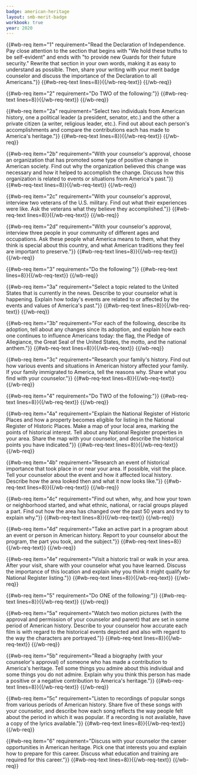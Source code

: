 ```yaml
---
badge: american-heritage
layout: smb-merit-badge
workbook: true
year: 2020
---
```



{{#wb-req item="1" requirement="Read the Declaration of Independence. Pay close attention to the section that begins with \"We hold these truths to be self-evident\" and ends with \"to provide new Guards for their future security.\" Rewrite that section in your own words, making it as easy to understand as possible. Then, share your writing with your merit badge counselor and discuss the importance of the Declaration to all Americans."}}
{{#wb-req-text lines=8}}{{/wb-req-text}}
{{/wb-req}}

{{#wb-req item="2" requirement="Do TWO of the following:"}}
{{#wb-req-text lines=8}}{{/wb-req-text}}
{{/wb-req}}

{{#wb-req item="2a" requirement="Select two individuals from American history, one a political leader (a president, senator, etc.) and the other a private citizen (a writer, religious leader, etc.). Find out about each person's accomplishments and compare the contributions each has made to America's heritage."}}
{{#wb-req-text lines=8}}{{/wb-req-text}}
{{/wb-req}}

{{#wb-req item="2b" requirement="With your counselor's approval, choose an organization that has promoted some type of positive change in American society. Find out why the organization believed this change was necessary and how it helped to accomplish the change. Discuss how this organization is related to events or situations from America's past."}}
{{#wb-req-text lines=8}}{{/wb-req-text}}
{{/wb-req}}

{{#wb-req item="2c" requirement="With your counselor's approval, interview two veterans of the U.S. military. Find out what their experiences were like. Ask the veterans what they believe they accomplished."}}
{{#wb-req-text lines=8}}{{/wb-req-text}}
{{/wb-req}}

{{#wb-req item="2d" requirement="With your counselor's approval, interview three people in your community of different ages and occupations. Ask these people what America means to them, what they think is special about this country, and what American traditions they feel are important to preserve."}}
{{#wb-req-text lines=8}}{{/wb-req-text}}
{{/wb-req}}

{{#wb-req item="3" requirement="Do the following:"}}
{{#wb-req-text lines=8}}{{/wb-req-text}}
{{/wb-req}}

{{#wb-req item="3a" requirement="Select a topic related to the United States that is currently in the news. Describe to your counselor what is happening. Explain how today's events are related to or affected by the events and values of America's past."}}
{{#wb-req-text lines=8}}{{/wb-req-text}}
{{/wb-req}}

{{#wb-req item="3b" requirement="For each of the following, describe its adoption, tell about any changes since its adoption, and explain how each one continues to influence Americans today: the flag, the Pledge of Allegiance, the Great Seal of the United States, the motto, and the national anthem."}}
{{#wb-req-text lines=8}}{{/wb-req-text}}
{{/wb-req}}

{{#wb-req item="3c" requirement="Research your family's history. Find out how various events and situations in American history affected your family. If your family immigrated to America, tell the reasons why. Share what you find with your counselor."}}
{{#wb-req-text lines=8}}{{/wb-req-text}}
{{/wb-req}}

{{#wb-req item="4" requirement="Do TWO of the following:"}}
{{#wb-req-text lines=8}}{{/wb-req-text}}
{{/wb-req}}

{{#wb-req item="4a" requirement="Explain the National Register of Historic Places and how a property becomes eligible for listing in the National Register of Historic Places. Make a map of your local area, marking the points of historical interest. Tell about any National Register properties in your area. Share the map with your counselor, and describe the historical points you have indicated."}}
{{#wb-req-text lines=8}}{{/wb-req-text}}
{{/wb-req}}

{{#wb-req item="4b" requirement="Research an event of historical importance that took place in or near your area. If possible, visit the place. Tell your counselor about the event and how it affected local history. Describe how the area looked then and what it now looks like."}}
{{#wb-req-text lines=8}}{{/wb-req-text}}
{{/wb-req}}

{{#wb-req item="4c" requirement="Find out when, why, and how your town or neighborhood started, and what ethnic, national, or racial groups played a part. Find out how the area has changed over the past 50 years and try to explain why."}}
{{#wb-req-text lines=8}}{{/wb-req-text}}
{{/wb-req}}

{{#wb-req item="4d" requirement="Take an active part in a program about an event or person in American history. Report to your counselor about the program, the part you took, and the subject."}}
{{#wb-req-text lines=8}}{{/wb-req-text}}
{{/wb-req}}

{{#wb-req item="4e" requirement="Visit a historic trail or walk in your area. After your visit, share with your counselor what you have learned. Discuss the importance of this location and explain why you think it might qualify for National Register listing."}}
{{#wb-req-text lines=8}}{{/wb-req-text}}
{{/wb-req}}

{{#wb-req item="5" requirement="Do ONE of the following:"}}
{{#wb-req-text lines=8}}{{/wb-req-text}}
{{/wb-req}}

{{#wb-req item="5a" requirement="Watch two motion pictures (with the approval and permission of your counselor and parent) that are set in some period of American history. Describe to your counselor how accurate each film is with regard to the historical events depicted and also with regard to the way the characters are portrayed."}}
{{#wb-req-text lines=8}}{{/wb-req-text}}
{{/wb-req}}

{{#wb-req item="5b" requirement="Read a biography (with your counselor's approval) of someone who has made a contribution to America's heritage. Tell some things you admire about this individual and some things you do not admire. Explain why you think this person has made a positive or a negative contribution to America's heritage."}}
{{#wb-req-text lines=8}}{{/wb-req-text}}
{{/wb-req}}

{{#wb-req item="5c" requirement="Listen to recordings of popular songs from various periods of American history. Share five of these songs with your counselor, and describe how each song reflects the way people felt about the period in which it was popular. If a recording is not available, have a copy of the lyrics available."}}
{{#wb-req-text lines=8}}{{/wb-req-text}}
{{/wb-req}}

{{#wb-req item="6" requirement="Discuss with your counselor the career opportunities in American heritage. Pick one that interests you and explain how to prepare for this career. Discuss what education and training are required for this career."}}
{{#wb-req-text lines=8}}{{/wb-req-text}}
{{/wb-req}}
